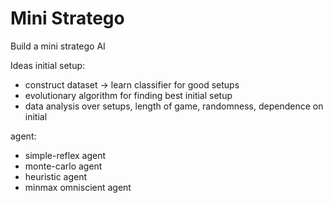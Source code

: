 # Mini Stratego
Build a mini stratego AI

Ideas
initial setup:
- construct dataset -> learn classifier for good setups
- evolutionary algorithm for finding best initial setup
- data analysis over setups, length of game, randomness, dependence on initial

agent:
- simple-reflex agent
- monte-carlo agent
- heuristic agent
- minmax omniscient agent
